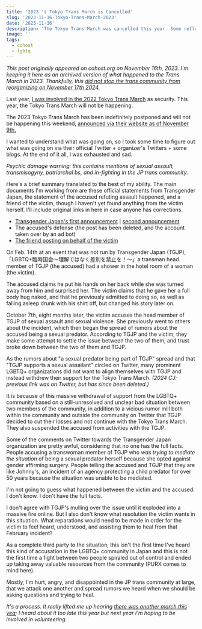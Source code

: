```yaml
---
title: '2023''s Tokyo Trans March is Cancelled'
slug: '2023-11-16-Tokyo-Trans-March-2023'
date: '2023-11-16'
description: 'The Tokyo Trans March was cancelled this year. Some reflections on digging into the mess and reflections on the community in Tokyo.'
image: ''
tags:
  - cohost
  - lgbtq
---
```


_This post originally appeared on cohost.org on November 16th, 2023. I'm keeping it here as an archived version of what happened to the Trans March in 2023. Thankfully, this [did not stop the trans community from reorganizing on November 17th 2024.](https://www.instagram.com/tokyotransmarch/)_

Last year, [I was involved in the 2022 Tokyo Trans March](/blog/posts/2022-11-16-Trans-March-2022/) as security. This year, the Tokyo Trans March will not be happening.

The 2023 Tokyo Trans March has been indefinitely postponed and will not be happening this weekend, [announced via their website as of November 9th.](https://transmarch.jp/2023/11/09/report002/)

I wanted to understand what was going on, so I took some time to figure out what was going on via their official Twitter + organizer's Twitters + some blogs. At the end of it all, I was exhausted and sad.

_Psychic damage warning: this contains mentions of sexual assault, transmisogyny, patriarchal bs, and in-fighting in the JP trans community._

Here's a brief summary translated to the best of my ability. The main documents I'm working from are these official statements from Transgender Japan, the statement of the accused refuting assault happened, and a friend of the victim, though I haven't yet found anything from the victim herself. I'll include original links in here in case anyone has corrections.

- [Transgender Japan's first announcement](https://tgjp.jp/report001/) | [second announcement](https://transmarch.jp/2023/11/09/report002/)
- The accused's defense (the post has been deleted, and the account taken over by an ad bot)
- [The friend posting on behalf of the victim](https://femizemi.org/2023/11/06_statement/)

On Feb. 14th at an event that was not run by Transgender Japan (TGJP), 「LGBTQ+臨時国会〜理解ではなく差別を禁止を！〜」a transman head member of TGJP (the accused) had a shower in the hotel room of a woman (the victim).

The accused claims he put his hands on her back while she was turned away from him and surprised her. The victim claims that he gave her a full body hug naked, and that he previously admitted to doing so, as well as falling asleep drunk with his shirt off, but changed his story later on.

October 7th, eight months later, the victim accuses the head member of TGJP of sexual assault and sexual violence. She previously went to others about the incident, which then began the spread of rumors about the accused being a sexual predator. According to TGJP and the victim, they make some attempt to settle the issue between the two of them, and trust broke down between the two of them and TGJP.

As the rumors about "a sexual predator being part of TGJP" spread and that "TGJP supports a sexual assailant" circled on Twitter, many prominent LGBTQ+ organizations did not want to align themselves with TGJP and instead withdrew their support for the Tokyo Trans March. _(2024 CJ: previous link was on Twitter, but has since been deleted.)_

It is because of this massive withdrawal of support from the LGBTQ+ community based on a still-unresolved and unclear bad situation between two members of the community, in addition to a vicious rumor mill both within the community and outside the community on Twitter that TGJP decided to cut their losses and not continue with the Tokyo Trans March. They also suspended the accused from activities with the TGJP.

Some of the comments on Twitter towards the Transgender Japan organization are pretty awful, considering that no one has the full facts. People accusing a transwoman member of TGJP who _was trying to mediate the situation_ of being a sexual predator herself because she opted against gender affirming surgery. People telling the accused and TGJP that they are like Johnny's, an incident of an agency protecting a child predator for over 50 years because the situation was unable to be mediated.

I'm not going to guess what happened between the victim and the accused. I don't know. I don't have the full facts.

I don't agree with TGJP's mulling over the issue until it exploded into a massive fire online. But I also don't know what resolution the victim wants in this situation. What reparations would need to be made in order for the victim to feel heard, understood, and assisting them to heal from that February incident?

As a complete third party to the situation, this isn't the first time I've heard this kind of accusation in the LGBTQ+ community in Japan and this is not the first time a fight between two people spiraled out of control and ended up taking away valuable resources from the community (PURX comes to mind here).

Mostly, I'm hurt, angry, and disappointed in the JP trans community at large, that we attack one another and spread rumors we heard when we should be asking questions and trying to heal.

_It's a process. It really lifted me up hearing [there was another march this yea](https://x.com/tokyotransmarch?lang=en); I heard about it too late this year but next year I'm hoping to be involved in volunteering._
